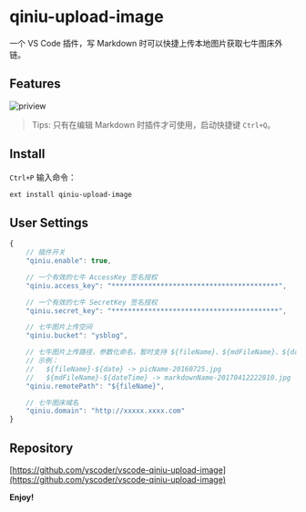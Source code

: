 # qiniu-upload-image

一个 VS Code 插件，写 Markdown 时可以快捷上传本地图片获取七牛图床外链。

## Features

![priview](https://raw.githubusercontent.com/yscoder/vscode-qiniu-upload-image/master/features/preview.gif)

> Tips: 只有在编辑 Markdown 时插件才可使用，启动快捷键 `Ctrl+Q`。

## Install

`Ctrl+P` 输入命令：

```bash
ext install qiniu-upload-image
```

## User Settings

```js
{
    // 插件开关
    "qiniu.enable": true,

    // 一个有效的七牛 AccessKey 签名授权
    "qiniu.access_key": "*****************************************",

    // 一个有效的七牛 SecretKey 签名授权
    "qiniu.secret_key": "*****************************************",

    // 七牛图片上传空间
    "qiniu.bucket": "ysblog",

    // 七牛图片上传路径，参数化命名，暂时支持 ${fileName}、${mdFileName}、${date}、${dateTime}
    // 示例：
    //   ${fileName}-${date} -> picName-20160725.jpg
    //   ${mdFileName}-${dateTime} -> markdownName-20170412222810.jpg
    "qiniu.remotePath": "${fileName}",

    // 七牛图床域名
    "qiniu.domain": "http://xxxxx.xxxx.com"
}
```

## Repository

[https://github.com/yscoder/vscode-qiniu-upload-image](https://github.com/yscoder/vscode-qiniu-upload-image)

**Enjoy!**
